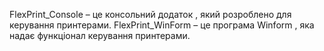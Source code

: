 FlexPrint_Console – це консольний додаток , який розроблено для керування принтерами. 
FlexPrint_WinForm – це програма Winform , яка надає функціонал керування принтерами.
